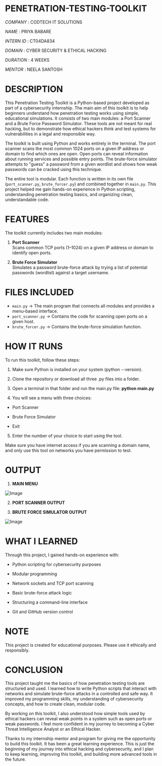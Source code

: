 # PENETRATION-TESTING-TOOLKIT

*COMPANY* : CODTECH IT SOLUTIONS

*NAME* : PRIYA BABARE

*INTERN ID* : CT04DA834 

*DOMAIN* : CYBER  SECURITY & ETHICAL  HACKING

*DURATION* : 4 WEEKS

*MENTOR* : NEELA SANTOSH

# DESCRIPTION

This Penetration Testing Toolkit is a Python-based project developed as part of a cybersecurity internship. The main aim of this toolkit is to help beginners understand how penetration testing works using simple, educational simulations. It consists of two main modules: a Port Scanner and a Brute Force Password Simulator. These tools are not meant for real hacking, but to demonstrate how ethical hackers think and test systems for vulnerabilities in a legal and responsible way.

The toolkit is built using Python and works entirely in the terminal. The port scanner scans the most common 1024 ports on a given IP address or domain to find which ones are open. Open ports can reveal information about running services and possible entry points. The brute-force simulator attempts to "guess" a password from a given wordlist and shows how weak passwords can be cracked using this technique.

The entire tool is modular. Each function is written in its own file (`port_scanner.py`, `brute_forcer.py`) and combined together in `main.py`. This project helped me gain hands-on experience in Python scripting, understanding penetration testing basics, and organizing clean, understandable code.

# FEATURES

The toolkit currently includes two main modules:

1. **Port Scanner**  
   Scans common TCP ports (1–1024) on a given IP address or domain to identify open ports.

2. **Brute Force Simulator**  
   Simulates a password brute-force attack by trying a list of potential passwords (wordlist) against a target username.

# FILES INCLUDED

- `main.py` → The main program that connects all modules and provides a menu-based interface.
- `port_scanner.py` → Contains the code for scanning open ports on a given host.
- `brute_forcer.py` → Contains the brute-force simulation function.

# HOW IT RUNS

To run this toolkit, follow these steps:

1. Make sure Python is installed on your system (python --version).

2. Clone the repository or download all three .py files into a folder.

3. Open a terminal in that folder and run the main.py file: **python main.py**

4. You will see a menu with three choices:

- Port Scanner

- Brute Force Simulator

- Exit

5. Enter the number of your choice to start using the tool.

 Make sure you have internet access if you are scanning a domain name, and only use this tool on networks you have permission to test.

# OUTPUT 

1. **MAIN MENU**

![Image](https://github.com/user-attachments/assets/9c13285a-1bc2-42ed-b04b-21ea6b7ba110)

2. **PORT SCANNER OUTPUT**

3. **BRUTE FORCE SIMULATOR OUTPUT**

 ![Image](https://github.com/user-attachments/assets/b163afa1-8a27-415e-b1bc-93a91d1bdc89)  

# WHAT I LEARNED

Through this project, I gained hands-on experience with:

- Python scripting for cybersecurity purposes

- Modular programming

- Network sockets and TCP port scanning

- Basic brute-force attack logic

- Structuring a command-line interface

- Git and GitHub version control

# NOTE

This project is created for educational purposes. Please use it ethically and responsibly.

# CONCLUSION

This project taught me the basics of how penetration testing tools are structured and used. I learned how to write Python scripts that interact with networks and simulate brute-force attacks in a controlled and safe way. It improved my programming skills, my understanding of cybersecurity concepts, and how to create clean, modular code.

By working on this toolkit, I also understood how simple tools used by ethical hackers can reveal weak points in a system such as open ports or weak passwords. I feel more confident in my journey to becoming a Cyber Threat Intelligence Analyst or an Ethical Hacker.

Thanks to my internship mentor and program for giving me the opportunity to build this toolkit. It has been a great learning experience. This is just the beginning of my journey into ethical hacking and cybersecurity, and I plan to keep learning, improving this toolkit, and building more advanced tools in the future.
